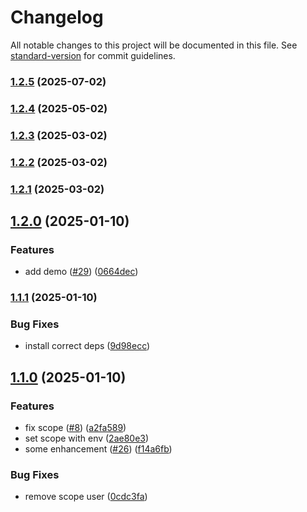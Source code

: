 # Changelog

All notable changes to this project will be documented in this file. See [standard-version](https://github.com/conventional-changelog/standard-version) for commit guidelines.

### [1.2.5](https://github.com/njfamirm/decap-cms-github-backend/compare/v1.2.4...v1.2.5) (2025-07-02)

### [1.2.4](https://github.com/njfamirm/decap-cms-github-backend/compare/v1.2.3...v1.2.4) (2025-05-02)

### [1.2.3](https://github.com/njfamirm/decap-cms-github-backend/compare/v1.2.2...v1.2.3) (2025-03-02)

### [1.2.2](https://github.com/njfamirm/decap-cms-github-backend/compare/v1.2.0...v1.2.2) (2025-03-02)

### [1.2.1](https://github.com/njfamirm/decap-cms-github-backend/compare/v1.2.0...v1.2.1) (2025-03-02)

## [1.2.0](https://github.com/njfamirm/decap-cms-github-backend/compare/v1.1.1...v1.2.0) (2025-01-10)


### Features

* add demo ([#29](https://github.com/njfamirm/decap-cms-github-backend/issues/29)) ([0664dec](https://github.com/njfamirm/decap-cms-github-backend/commit/0664deca159bdbddd955a1de5f0076c5477d559c))

### [1.1.1](https://github.com/njfamirm/decap-cms-github-backend/compare/v1.1.0...v1.1.1) (2025-01-10)


### Bug Fixes

* install correct deps ([9d98ecc](https://github.com/njfamirm/decap-cms-github-backend/commit/9d98ecce5fdc2b49167c68e9e64e537e1ebe94df))

## [1.1.0](https://github.com/njfamirm/decap-cms-github-backend/compare/v1.0.0...v1.1.0) (2025-01-10)


### Features

* fix scope ([#8](https://github.com/njfamirm/decap-cms-github-backend/issues/8)) ([a2fa589](https://github.com/njfamirm/decap-cms-github-backend/commit/a2fa589a5ce7a5ea5a52826eb85c0224aa0ecf0a))
* set scope with env ([2ae80e3](https://github.com/njfamirm/decap-cms-github-backend/commit/2ae80e3ee4e56963f6a3af5871bc6b8c0840ffac))
* some enhancement ([#26](https://github.com/njfamirm/decap-cms-github-backend/issues/26)) ([f14a6fb](https://github.com/njfamirm/decap-cms-github-backend/commit/f14a6fbf61df123b20cdf13654208d7f2c0f1c5c))


### Bug Fixes

* remove scope user ([0cdc3fa](https://github.com/njfamirm/decap-cms-github-backend/commit/0cdc3fa521a6c7183b8771440d3d9defd2ace101))
